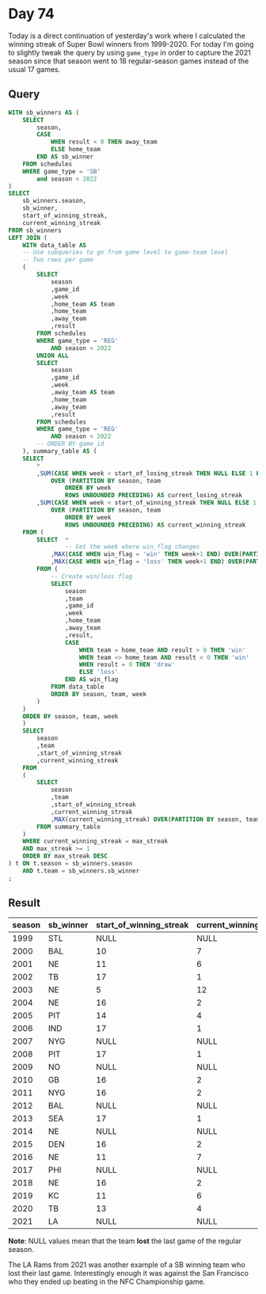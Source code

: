 # Day 74
Today is a direct continuation of yesterday's work where I calculated the winning streak of Super Bowl winners from 1999-2020. For today I'm going to slightly tweak the query by using `game_type` in order to capture the 2021 season since that season went to 18 regular-season games instead of the usual 17 games.

## Query

```sql
WITH sb_winners AS (
    SELECT
        season,
        CASE
            WHEN result < 0 THEN away_team
            ELSE home_team
        END AS sb_winner
    FROM schedules
    WHERE game_type = 'SB'
        and season < 2022
)
SELECT
    sb_winners.season,
    sb_winner,
    start_of_winning_streak,
    current_winning_streak
FROM sb_winners
LEFT JOIN (
    WITH data_table AS
    -- Use subqueries to go from game level to game-team level
    -- Two rows per game
    (
        SELECT
            season
            ,game_id
            ,week
            ,home_team AS team
            ,home_team
            ,away_team
            ,result
        FROM schedules
        WHERE game_type = 'REG'
            AND season < 2022
        UNION ALL
        SELECT
            season
            ,game_id
            ,week
            ,away_team AS team
            ,home_team
            ,away_team
            ,result
        FROM schedules
        WHERE game_type = 'REG'
            AND season < 2022
        -- ORDER BY game_id 
    ), summary_table AS (
    SELECT
        *
        ,SUM(CASE WHEN week < start_of_losing_streak THEN NULL ELSE 1 END)
            OVER (PARTITION BY season, team
                ORDER BY week
                ROWS UNBOUNDED PRECEDING) AS current_losing_streak
        ,SUM(CASE WHEN week < start_of_winning_streak THEN NULL ELSE 1 END)
            OVER (PARTITION BY season, team
                ORDER BY week
                ROWS UNBOUNDED PRECEDING) AS current_winning_streak
    FROM (
        SELECT  *
                -- Get the week where win_flag changes
            ,MAX(CASE WHEN win_flag = 'win' THEN week+1 END) OVER(PARTITION BY season, team) AS start_of_losing_streak
            ,MAX(CASE WHEN win_flag = 'loss' THEN week+1 END) OVER(PARTITION BY season, team) AS start_of_winning_streak
        FROM (
            -- Create win/loss flag
            SELECT  
                season
                ,team
                ,game_id
                ,week
                ,home_team
                ,away_team
                ,result,
                CASE
                    WHEN team = home_team AND result > 0 THEN 'win'
                    WHEN team <> home_team AND result < 0 THEN 'win'
                    WHEN result = 0 THEN 'draw'
                    ELSE 'loss'
                END AS win_flag
            FROM data_table
            ORDER BY season, team, week 
        )
    )
    ORDER BY season, team, week
    )
    SELECT  
        season
        ,team
        ,start_of_winning_streak
        ,current_winning_streak
    FROM
    (
        SELECT  
            season
            ,team
            ,start_of_winning_streak
            ,current_winning_streak
            ,MAX(current_winning_streak) OVER(PARTITION BY season, team) AS max_streak
        FROM summary_table
    )
    WHERE current_winning_streak = max_streak
    AND max_streak >= 1
    ORDER BY max_streak DESC
) t ON t.season = sb_winners.season
    AND t.team = sb_winners.sb_winner
;
```

## Result
| season | sb_winner | start_of_winning_streak | current_winning_streak |
| :----- | :-------- | :---------------------- | :--------------------- |
| 1999   | STL       | NULL                    | NULL                   |
| 2000   | BAL       | 10                      | 7                      |
| 2001   | NE        | 11                      | 6                      |
| 2002   | TB        | 17                      | 1                      |
| 2003   | NE        | 5                       | 12                     |
| 2004   | NE        | 16                      | 2                      |
| 2005   | PIT       | 14                      | 4                      |
| 2006   | IND       | 17                      | 1                      |
| 2007   | NYG       | NULL                    | NULL                   |
| 2008   | PIT       | 17                      | 1                      |
| 2009   | NO        | NULL                    | NULL                   |
| 2010   | GB        | 16                      | 2                      |
| 2011   | NYG       | 16                      | 2                      |
| 2012   | BAL       | NULL                    | NULL                   |
| 2013   | SEA       | 17                      | 1                      |
| 2014   | NE        | NULL                    | NULL                   |
| 2015   | DEN       | 16                      | 2                      |
| 2016   | NE        | 11                      | 7                      |
| 2017   | PHI       | NULL                    | NULL                   |
| 2018   | NE        | 16                      | 2                      |
| 2019   | KC        | 11                      | 6                      |
| 2020   | TB        | 13                      | 4                      |
| 2021   | LA        | NULL                    | NULL                   |

**Note**: NULL values mean that the team **lost** the last game of the regular season.  

The LA Rams from 2021 was another example of a SB winning team who lost their last game. Interestingly enough it was against the San Francisco who they ended up beating in the NFC Championship game.